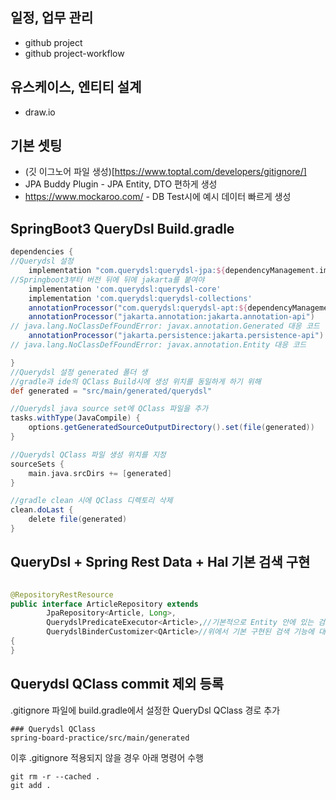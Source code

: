 ## 일정, 업무 관리

* github project
* github project-workflow

## 유스케이스, 엔티티 설계

* draw.io

## 기본 셋팅

* (깃 이그노어 파일 생성)[https://www.toptal.com/developers/gitignore/]
* JPA Buddy Plugin - JPA Entity, DTO 편하게 생성
* https://www.mockaroo.com/ - DB Test시에 예시 데이터 빠르게 생성

## SpringBoot3 QueryDsl Build.gradle

```groovy
dependencies {
//Querydsl 설정
    implementation "com.querydsl:querydsl-jpa:${dependencyManagement.importedProperties['querydsl.version']}:jakarta"
//Springboot3부터 버전 뒤에 뒤에 jakarta를 붙여야
    implementation 'com.querydsl:querydsl-core'
    implementation 'com.querydsl:querydsl-collections'
    annotationProcessor("com.querydsl:querydsl-apt:${dependencyManagement.importedProperties['querydsl.version']}:jakarta")
    annotationProcessor("jakarta.annotation:jakarta.annotation-api")
// java.lang.NoClassDefFoundError: javax.annotation.Generated 대응 코드
    annotationProcessor("jakarta.persistence:jakarta.persistence-api")
// java.lang.NoClassDefFoundError: javax.annotation.Entity 대응 코드

}
//Querydsl 설정 generated 폴더 생
//gradle과 ide의 QClass Build시에 생성 위치를 동일하게 하기 위해
def generated = "src/main/generated/querydsl"

//Querydsl java source set에 QClass 파일을 추가
tasks.withType(JavaCompile) {
    options.getGeneratedSourceOutputDirectory().set(file(generated))
}

//Querydsl QClass 파일 생성 위치를 지정
sourceSets {
    main.java.srcDirs += [generated]
}

//gradle clean 시에 QClass 디렉토리 삭제
clean.doLast {
    delete file(generated)
}

```

## QueryDsl + Spring Rest Data + Hal  기본 검색 구현

```java

@RepositoryRestResource
public interface ArticleRepository extends
        JpaRepository<Article, Long>,
        QuerydslPredicateExecutor<Article>,//기본적으로 Entity 안에 있는 검색기능을 추가해준다.
        QuerydslBinderCustomizer<QArticle>//위에서 기본 구현된 검색 기능에 대소문자 구분, 부분검색 등 구체적인 검색기능을 달아준다.
{
}

```



## Querydsl QClass commit 제외 등록

.gitignore 파일에 build.gradle에서 설정한 QueryDsl QClass 경로 추가

~~~
### Querydsl QClass
spring-board-practice/src/main/generated
~~~


이후 .gitignore 적용되지 않을 경우 아래 명령어 수행

~~~
git rm -r --cached .
git add .
~~~

